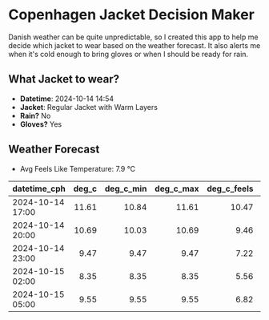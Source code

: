 
# Copenhagen Jacket Decision Maker

Danish weather can be quite unpredictable, so I created this app to help me decide which jacket to wear based on the weather forecast. 
It also alerts me when it's cold enough to bring gloves or when I should be ready for rain.

## What Jacket to wear?

- **Datetime**: 2024-10-14 14:54
- **Jacket**: Regular Jacket with Warm Layers
- **Rain?** No
- **Gloves?** Yes

## Weather Forecast
- Avg Feels Like Temperature: 7.9 °C

| datetime_cph     |   deg_c |   deg_c_min |   deg_c_max |   deg_c_feels | weather   | wind   | rain   |
|:-----------------|--------:|------------:|------------:|--------------:|:----------|:-------|:-------|
| 2024-10-14 17:00 |   11.61 |       10.84 |       11.61 |         10.47 | Clouds    | Medium | None   |
| 2024-10-14 20:00 |   10.69 |       10.03 |       10.69 |          9.46 | Clouds    | Low    | None   |
| 2024-10-14 23:00 |    9.47 |        9.47 |        9.47 |          7.22 | Clouds    | Low    | None   |
| 2024-10-15 02:00 |    8.35 |        8.35 |        8.35 |          5.56 | Clouds    | Low    | None   |
| 2024-10-15 05:00 |    9.55 |        9.55 |        9.55 |          6.82 | Clouds    | Medium | None   |
        